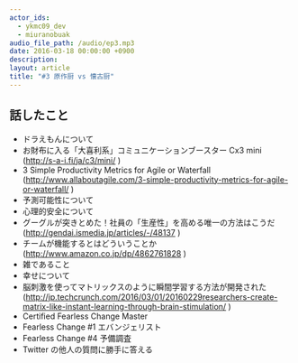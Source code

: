 ```yaml
---
actor_ids:
  - ykmc09_dev
  - miuranobuak
audio_file_path: /audio/ep3.mp3
date: 2016-03-18 00:00:00 +0900
description: 
layout: article
title: "#3 原作厨 vs 懐古厨"
---
```


## 話したこと
- ドラえもんについて
- お財布に入る「大喜利系」コミュニケーションブースター Cx3 mini (http://s-a-i.fi/ja/c3/mini/ )
- 3 Simple Productivity Metrics for Agile or Waterfall (http://www.allaboutagile.com/3-simple-productivity-metrics-for-agile-or-waterfall/ )
- 予測可能性について
- 心理的安全について
- グーグルが突きとめた！社員の「生産性」を高める唯一の方法はこうだ(http://gendai.ismedia.jp/articles/-/48137 )
- チームが機能するとはどういうことか (http://www.amazon.co.jp/dp/4862761828 )
- 雑であること
- 幸せについて
- 脳刺激を使ってマトリックスのように瞬間学習する方法が開発された (http://jp.techcrunch.com/2016/03/01/20160229researchers-create-matrix-like-instant-learning-through-brain-stimulation/ )
- Certified Fearless Change Master
- Fearless Change #1 エバンジェリスト
- Fearless Change #4 予備調査
- Twitter の他人の質問に勝手に答える